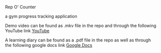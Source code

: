 Rep O' Counter

a gym progress tracking application

Demo video can be found as .mkv file in the repo and through the following YouTube link
[YouTube](https://youtu.be/pZ1O6L06MNI)

A learning diary can be found as a .pdf file in the repo as well as through the following google docs link
[Google Docs](https://docs.google.com/document/d/1rvND_Bs6Olg9qWo6JCTYuh8-Fl7g_giPBkr0t4iirdc/edit?usp=sharing)


